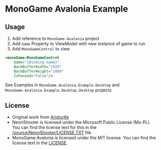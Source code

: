 # MonoGame Avalonia Example

## Usage
1. Add reference to `MonoGame.Avalonia` project
2. Add `Game` Property to ViewModel with new instance of game to run
3. Add `MonoGameControl` to view

```xml
<monoGame:MonoGameControl 
	Game="{Binding Game}"
	BackBufferWidth="1920"
	BackBufferHeight="1080"
	IsPaused="False"/>
```

See Examples in `MonoGame.Avalonia.Example.Desktop` and `MonoGame.Avalonia.Example.Desktop.Desktop`  projects

## License
- Original work from [Aristurtle](https://github.com/AristurtleDev)
- NeonShooter is licensed under the Microsoft Public License (Ms-PL).  You can find the license text for this in the [/source/NeonShooter/LICENSE.TXT](/source/NeonShooter/LICENSE.TXT) file.
- MonoGame.Avalonia is licensed under the MIT license.  You can find the license text in the [LICENSE](LICENSE).


